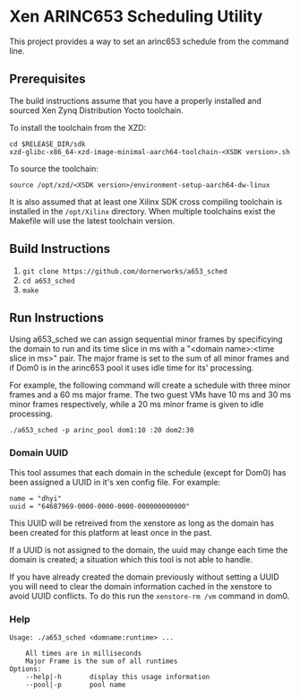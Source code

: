 # Xen ARINC653 Scheduling Utility

This project provides a way to set an arinc653 schedule from the command line.

## Prerequisites

The build instructions assume that you have a properly installed and sourced
Xen Zynq Distribution Yocto toolchain.

To install the toolchain from the XZD:

    cd $RELEASE_DIR/sdk
    xzd-glibc-x86_64-xzd-image-minimal-aarch64-toolchain-<XSDK version>.sh

To source the toolchain:

    source /opt/xzd/<XSDK version>/environment-setup-aarch64-dw-linux

It is also assumed that at least one Xilinx SDK cross compiling toolchain is
installed in the `/opt/Xilinx` directory.  When multiple toolchains exist
the Makefile will use the latest toolchain version.

## Build Instructions

1.  `git clone https://github.com/dornerworks/a653_sched`
2.  `cd a653_sched`
3.	`make`

## Run Instructions

Using a653\_sched we can assign sequential minor frames by specificying the
domain to run and its time slice in ms with a
"\<domain name\>:\<time slice in ms\>" pair.  The major frame is set to
the sum of all minor frames and if Dom0 is in the arinc653 pool it uses
idle time for its' processing.

For example, the following command will create a schedule with three minor
frames and a 60 ms major frame.  The two guest VMs have 10 ms and 30 ms
minor frames respectively, while a 20 ms minor frame is given to idle
processing.

`./a653_sched -p arinc_pool dom1:10 :20 dom2:30`

### Domain UUID

This tool assumes that each domain in the schedule (except for Dom0) has
been assigned a UUID in it's xen config file.  For example:

```
name = "dhyi"
uuid = "64687969-0000-0000-0000-000000000000"
```

This UUID will be retreived from the xenstore as long as the domain has
been created for this platform at least once in the past.

If a UUID is not assigned to the domain, the uuid may change each time the
domain is created; a situation which this tool is not able to handle.

If you have already created the domain previously without setting a UUID
you will need to clear the domain information cached in the xenstore
to avoid UUID conflicts.  To do this run the `xenstore-rm /vm`
command in dom0.

### Help
```
Usage: ./a653_sched <domname:runtime> ...

	All times are in milliseconds
	Major Frame is the sum of all runtimes
Options:
	--help|-h		display this usage information
	--pool|-p		pool name
```

